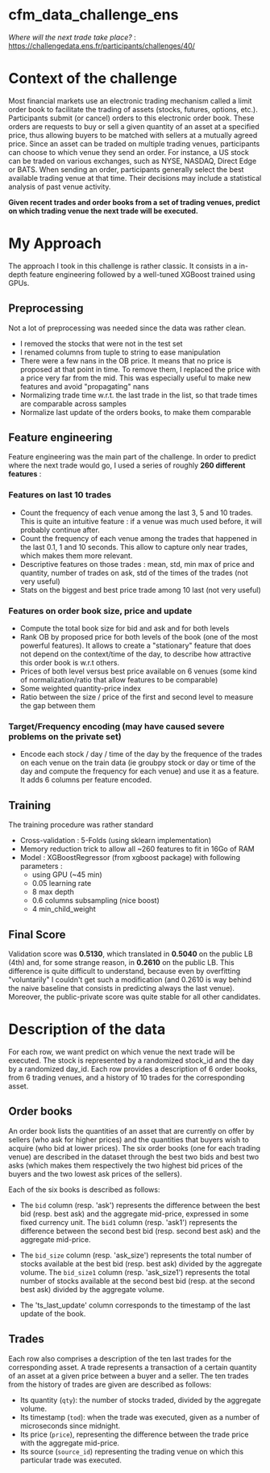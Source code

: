 # cfm_data_challenge_ens
*Where will the next trade take place?* : https://challengedata.ens.fr/participants/challenges/40/

# Context of the challenge
Most financial markets use an electronic trading mechanism called a limit order book to facilitate the trading of assets (stocks, futures, options, etc.). Participants submit (or cancel) orders to this electronic order book. These orders are requests to buy or sell a given quantity of an asset at a specified price, thus allowing buyers to be matched with sellers at a mutually agreed price. Since an asset can be traded on multiple trading venues, participants can choose to which venue they send an order. For instance, a US stock can be traded on various exchanges, such as NYSE, NASDAQ, Direct Edge or BATS. When sending an order, participants generally select the best available trading venue at that time. Their decisions may include a statistical analysis of past venue activity.

**Given recent trades and order books from a set of trading venues, predict on which trading venue the next trade will be executed.**

# My Approach 
The approach I took in this challenge is rather classic. It consists in a in-depth feature engineering followed by a well-tuned XGBoost trained using GPUs.

## Preprocessing
Not a lot of preprocessing was needed since the data was rather clean. 
* I removed the stocks that were not in the test set
* I renamed columns from tuple to string to ease manipulation
* There were a few nans in the OB price. It means that no price is proposed at that point in time. To remove them, I replaced the price with a price very far from the mid. This was especially useful to make new features and avoid "propagating" nans
* Normalizing trade time w.r.t. the last trade in the list, so that trade times are comparable across samples
* Normalize last update of the orders books, to make them comparable

## Feature engineering
Feature engineering was the main part of the challenge. In order to predict where the next trade would go, I used a series of roughly **260 different features** : 

### Features on last 10 trades
* Count the frequency of each venue among the last 3, 5 and 10 trades. This is quite an intuitive feature : if a venue was much used before, it will probably continue after. 
* Count the frequency of each venue among the trades that happened in the last 0.1, 1 and 10 seconds. This allow to capture only near trades, which makes them more relevant. 
* Descriptive features on those trades : mean, std, min max of price and quantity, number of trades on ask, std of the times of the trades (not very useful)
* Stats on the biggest and best price trade among 10 last (not very useful)

### Features on order book size, price and update
* Compute the total book size for bid and ask and for both levels
* Rank OB by proposed price for both levels of the book (one of the most powerful features). It allows to create a "stationary" feature that does not depend on the context/time of the day, to describe how attractive this order book is w.r.t others.
* Prices of both level versus best price available on 6 venues (some kind of normalization/ratio that allow features to be comparable)  
* Some weighted quantity-price index
* Ratio between the size / price of the first and second level to measure the gap between them

### Target/Frequency encoding (may have caused severe problems on the private set)
* Encode each stock / day / time of the day by the frequence of the trades on each venue on the train data (ie groubpy stock or day or time of the day and compute the frequency for each venue) and use it as a feature. It adds 6 columns per feature encoded. 

## Training
The training procedure was rather standard
* Cross-validation : 5-Folds (using sklearn implementation)
* Memory reduction trick to allow all ~260 features to fit in 16Go of RAM
* Model : XGBoostRegressor (from xgboost package) with following parameters : 
  * using GPU (~45 min)
  * 0.05 learning rate
  * 8 max depth
  * 0.6 columns subsampling (nice boost)
  * 4 min_child_weight

## Final Score
Validation score was **0.5130**, which translated in **0.5040** on the public LB (4th) and, for some strange reason, in **0.2610** on the public LB. This difference is quite difficult to understand, because even by overfitting "voluntarily" I couldn't get such a modification (and 0.2610 is way behind the naive baseline that consists in predicting always the last venue). Moreover, the public-private score was quite stable for all other candidates. 


# Description of the data
For each row, we want predict on which venue the next trade will be executed. The stock is represented by a randomized stock_id and the day by a randomized day_id. Each row provides a description of 6 order books, from 6 trading venues, and a history of 10 trades for the corresponding asset.

## Order books
An order book lists the quantities of an asset that are currently on offer by sellers (who ask for higher prices) and the quantities that buyers wish to acquire (who bid at lower prices). The six order books (one for each trading venue) are described in the dataset through the best two bids and best two asks (which makes them respectively the two highest bid prices of the buyers and the two lowest ask prices of the sellers).

Each of the six books is described as follows:

* The `bid` column (resp. 'ask') represents the difference between the best bid (resp. best ask) and the aggregate mid-price, expressed in some fixed currency unit. The `bid1` column (resp. 'ask1') represents the difference between the second best bid (resp. second best ask) and the aggregate mid-price.

* The `bid_size` column (resp. 'ask_size') represents the total number of stocks available at the best bid (resp. best ask) divided by the aggregate volume. The `bid_size1` column (resp. 'ask_size1') represents the total number of stocks available at the second best bid (resp. at the second best ask) divided by the aggregate volume.

* The 'ts_last_update' column corresponds to the timestamp of the last update of the book.

## Trades
Each row also comprises a description of the ten last trades for the corresponding asset. A trade represents a transaction of a certain quantity of an asset at a given price between a buyer and a seller. The ten trades from the history of trades are given are described as follows:

* Its quantity (`qty`): the number of stocks traded, divided by the aggregate volume.
* Its timestamp (`tod`): when the trade was executed, given as a number of microseconds since midnight.
* Its price (`price`), representing the difference between the trade price with the aggregate mid-price.
* Its source (`source_id`) representing the trading venue on which this particular trade was executed.
